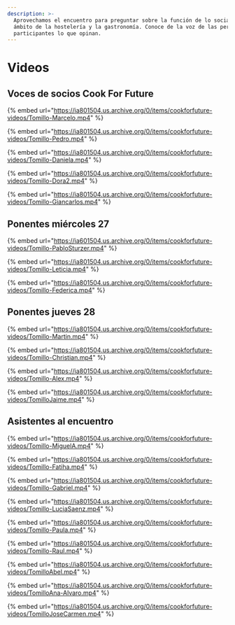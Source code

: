 ```yaml
---
description: >-
  Aprovechamos el encuentro para preguntar sobre la función de lo social en el
  ámbito de la hostelería y la gastronomía. Conoce de la voz de las personas
  participantes lo que opinan.
---
```


# Videos

## Voces de socios Cook For Future

{% embed url="https://ia801504.us.archive.org/0/items/cookforfuture-videos/Tomillo-Marcelo.mp4" %}



{% embed url="https://ia801504.us.archive.org/0/items/cookforfuture-videos/Tomillo-Pedro.mp4" %}



{% embed url="https://ia801504.us.archive.org/0/items/cookforfuture-videos/Tomillo-Daniela.mp4" %}



{% embed url="https://ia801504.us.archive.org/0/items/cookforfuture-videos/Tomillo-Dora2.mp4" %}



{% embed url="https://ia801504.us.archive.org/0/items/cookforfuture-videos/Tomillo-Giancarlos.mp4" %}



## Ponentes miércoles 27

{% embed url="https://ia601504.us.archive.org/0/items/cookforfuture-videos/Tomillo-PabloSturzer.mp4" %}



{% embed url="https://ia801504.us.archive.org/0/items/cookforfuture-videos/Tomillo-Leticia.mp4" %}



{% embed url="https://ia801504.us.archive.org/0/items/cookforfuture-videos/Tomillo-Federica.mp4" %}



## Ponentes jueves 28

{% embed url="https://ia801504.us.archive.org/0/items/cookforfuture-videos/Tomillo-Martin.mp4" %}



{% embed url="https://ia801504.us.archive.org/0/items/cookforfuture-videos/Tomillo-Christian.mp4" %}



{% embed url="https://ia801504.us.archive.org/0/items/cookforfuture-videos/Tomillo-Alex.mp4" %}



{% embed url="https://ia801504.us.archive.org/0/items/cookforfuture-videos/TomilloJaime.mp4" %}



## Asistentes al encuentro

{% embed url="https://ia801504.us.archive.org/0/items/cookforfuture-videos/Tomillo-MiguelA.mp4" %}



{% embed url="https://ia801504.us.archive.org/0/items/cookforfuture-videos/Tomillo-Fatiha.mp4" %}



{% embed url="https://ia801504.us.archive.org/0/items/cookforfuture-videos/Tomillo-Gabriel.mp4" %}



{% embed url="https://ia801504.us.archive.org/0/items/cookforfuture-videos/Tomillo-LuciaSaenz.mp4" %}



{% embed url="https://ia801504.us.archive.org/0/items/cookforfuture-videos/Tomillo-Paula.mp4" %}



{% embed url="https://ia801504.us.archive.org/0/items/cookforfuture-videos/Tomillo-Raul.mp4" %}



{% embed url="https://ia801504.us.archive.org/0/items/cookforfuture-videos/TomilloAbel.mp4" %}



{% embed url="https://ia801504.us.archive.org/0/items/cookforfuture-videos/TomilloAna-Alvaro.mp4" %}



{% embed url="https://ia801504.us.archive.org/0/items/cookforfuture-videos/TomilloJoseCarmen.mp4" %}



